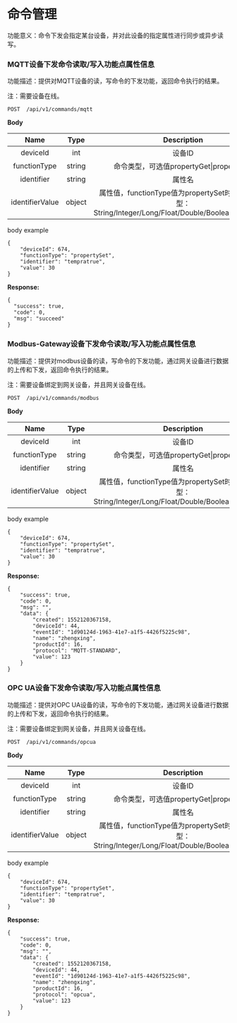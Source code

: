 # 命令管理

功能意义：命令下发会指定某台设备，并对此设备的指定属性进行同步或异步读写。
### MQTT设备下发命令读取/写入功能点属性信息

功能描述：提供对MQTT设备的读，写命令的下发功能，返回命令执行的结果。

注：需要设备在线。

```
POST  /api/v1/commands/mqtt
```

**Body**

|     Name     |  Type  |                         Description                          | Required |
| :----------: | :----: | :----------------------------------------------------------: | :------: |
|   deviceId   |  int   |                            设备ID                            |   Yes    |
| functionType | string |           命令类型，可选值propertyGet\|propertySet           |   Yes    |
|  identifier  | string |                            属性名                            |   Yes    |
|    identifierValue     | object | 属性值，functionType值为propertySet时必需，值类型：String/Integer/Long/Float/Double/Boolean/Date/Bytes |    No    |

body example

```
{
	"deviceId": 674,
	"functionType": "propertySet",
	"identifier": "tempratrue",
	"value": 30
}
```

**Response:**

```
{
  "success": true,
  "code": 0,
  "msg": "succeed"
}
```

### Modbus-Gateway设备下发命令读取/写入功能点属性信息

功能描述：提供对modbus设备的读，写命令的下发功能，通过网关设备进行数据的上传和下发，返回命令执行的结果。

注：需要设备绑定到网关设备，并且网关设备在线。

```
POST  /api/v1/commands/modbus
```

**Body**

|     Name     |  Type  |                         Description                          | Required |
| :----------: | :----: | :----------------------------------------------------------: | :------: |
|   deviceId   |  int   |                            设备ID                            |   Yes    |
| functionType | string |           命令类型，可选值propertyGet\|propertySet           |   Yes    |
|  identifier  | string |                            属性名                            |   Yes    |
|    identifierValue     | object | 属性值，functionType值为propertySet时必需，值类型：String/Integer/Long/Float/Double/Boolean/Date/Bytes |    No    |

body example

```
{
	"deviceId": 674,
	"functionType": "propertySet",
	"identifier": "tempratrue",
	"value": 30
}
```

**Response:**

```
{
    "success": true,
    "code": 0,
    "msg": "",
    "data": {
        "created": 1552120367158,
        "deviceId": 44,
        "eventId": "1d90124d-1963-41e7-a1f5-4426f5225c98",
        "name": "zhengxing",
        "productId": 16,
        "protocol": "MQTT-STANDARD",
        "value": 123
    }
}
```

### OPC UA设备下发命令读取/写入功能点属性信息

功能描述：提供对OPC UA设备的读，写命令的下发功能，通过网关设备进行数据的上传和下发，返回命令执行的结果。

注：需要设备绑定到网关设备，并且网关设备在线。

```
POST  /api/v1/commands/opcua
```

**Body**

|     Name     |  Type  |                         Description                          | Required |
| :----------: | :----: | :----------------------------------------------------------: | :------: |
|   deviceId   |  int   |                            设备ID                            |   Yes    |
| functionType | string |           命令类型，可选值propertyGet\|propertySet           |   Yes    |
|  identifier  | string |                            属性名                            |   Yes    |
|    identifierValue     | object | 属性值，functionType值为propertySet时必需，值类型：String/Integer/Long/Float/Double/Boolean/Date/Bytes |    No    |

body example

```
{
	"deviceId": 674,
	"functionType": "propertySet",
	"identifier": "tempratrue",
	"value": 30
}
```

**Response:**

```
{
    "success": true,
    "code": 0,
    "msg": "",
    "data": {
        "created": 1552120367158,
        "deviceId": 44,
        "eventId": "1d90124d-1963-41e7-a1f5-4426f5225c98",
        "name": "zhengxing",
        "productId": 16,
        "protocol": "opcua",
        "value": 123
    }
}
```
